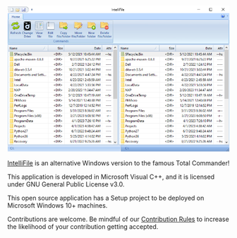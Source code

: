 ![IntelliFile.png](IntelliFile.png)

[IntelliFile](https://www.emvs.site/intellifile/) is an alternative Windows version to the famous Total Commander!

This application is developed in Microsoft Visual C++, and it is licensed under GNU General Public License v3.0.

This open source application has a Setup project to be deployed on Microsoft Windows 10+ machines.

Contributions are welcome. Be mindful of our [Contribution Rules](CONTRIBUTING.md) to increase the likelihood of your contribution getting accepted.
